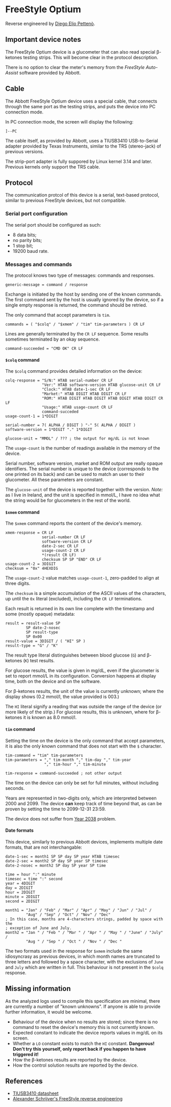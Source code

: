 # FreeStyle Optium

Reverse engineered by [Diego Elio Pettenò](mailto:flameeyes@flameeyes.eu).

## Important device notes

The FreeStyle Optium device is a glucometer that can also read special β-ketones
testing strips. This will become clear in the protocol description.

There is no option to clear the meter's memory from the *FreeStyle Auto-Assist*
software provided by Abbott.

## Cable

The Abbott FreeStyle Optium device uses a special cable, that connects
through the same port as the testing strips, and puts the device into
PC connection mode.

In PC connection mode, the screen will display the following:

    ]--PC

The cable itself, as provided by Abbott, uses a TIUSB3410 USB-to-Serial adapter
provided by Texas Instruments, similar to the TRS (stereo-jack) of previous
versions.

The strip-port adapter is fully suppored by Linux kernel 3.14 and
later. Previous kernels only support the TRS cable.

## Protocol

The communication protcol of this device is a serial, text-based protocol,
similar to previous FreeStyle devices, but not compatible.

### Serial port configuration

The serial port should be configured as such:

* 8 data bits;
* no parity bits;
* 1 stop bit;
* 19200 baud rate.

### Messages and commands

The protocol knows two type of messages: commands and responses.

    generic-message = command / response

Exchange is initiated by the host by sending one of the known commands. The
first command sent by the host is usually ignored by the device, so if a single
empty response is returned, the command should be retried.

The only command that accept parameters is `tim`.

    commands = ( "$colq" / "$xmem" / "tim" tim-parameters ) CR LF

Lines are generally terminated by the `CR LF` sequence. Some results sometimes
terminated by an okay sequence.

    command-succeeded = "CMD OK" CR LF

#### `$colq` command

The `$colq` command provides detailed information on the device:

    colq-response = "S/N:" HTAB serial-number CR LF
                    "Ver:" HTAB software-version HTAB glucose-unit CR LF
                    "Clock:" HTAB date-1-sec CR LF
                    "Market:" HTAB DIGIT HTAB DIGIT CR LF
                    "ROM:" HTAB DIGIT HTAB DIGIT HTAB DIGIT HTAB DIGIT CR LF
                    "Usage:" HTAB usage-count CR LF
                    command-succeded
    usage-count-1 = 1*DIGIT

    serial-number = 7( ALPHA / DIGIT ) "-" 5( ALPHA / DIGIT )
    software-version = 1*DIGIT "." 1*DIGIT

    glucose-unit = "MMOL" / ??? ; the output for mg/dL is not known

The `usage-count` is the number of readings available in the memory of the
device.

Serial number, software version, market and ROM output are really opaque
identifiers. The serial number is unique to the device (corresponds to the one
printed on its back) and can be used to match an user to their glucometer. All
these parameters are constant.

The `glucose-unit` of the device is reported together with the version. *Note:* as
I live in Ireland, and the unit is specified in mmol/L, I have no idea what the
string would be for glucometers in the rest of the world.

#### `$xmem` command

The `$xmem` command reports the content of the device's memory.

    xmem-response = CR LF
                    serial-number CR LF
                    software-version CR LF
                    date-2-sec CR LF
                    usage-count-2 CR LF
                    *(result CR LF)
                    checksum SP SP "END" CR LF
    usage-count-2 = 3DIGIT
    checksum = "0x" 4HEXDIG

The `usage-count-2` value matches `usage-count-1`, zero-padded to align at three
digits.

The `checksum` is a simple accumulation of the ASCII values of the characters,
up until the `0x` literal (excluded), including the `CR LF` terminations.

Each result is returned in its own line complete with the timestamp and some
(mostly opaque) metadata:

    result = result-value SP
             SP date-2-nosec
             SP result-type
             SP 0x00
    result-value = 3DIGIT / ( "HI" SP )
    result-type = "G" / "K"

The result type literal distinguishes between blood glucose (`G`) and β-ketones
(`K`) test results.

For glucose results, the value is given in mg/dL, even if the glucometer is set
to report mmol/L in its configuration. Conversion happens at display time, both
on the device and on the software.

For β-ketones results, the unit of the value is currently unknown; where the
display shows (0.2 mmol/l, the value provided is 003.)

The `HI` literal signify a reading that was outside the range of the device (or
more likely of the strip.) For glucose results, this is unknown, where for
β-ketones it is known as 8.0 mmol/l.

#### `tim` command

Setting the time on the device is the only command that accept parameters, it is
also the only known command that does not start with the `$` character.

    tim-command = "tim" tim-parameters
    tim-parameters = "," tim-month "," tim-day "," tim-year
                     "," tim-hour "," tim-minute

    tim-response = command-succeeded ; not other output

The time on the device can only be set for full minutes, without including
seconds.

Years are represented in two-digits only, which are interpreted between 2000
and 2099. The device **can** keep track of time beyond that, as can be proven by
setting the time to 2099-12-31 23:59.

The device does not suffer from [Year 2038](https://en.wikipedia.org/wiki/Y2038)
problem.

#### Date formats

This device, similarly to previous Abbott devices, implements multiple date
formats, that are not interchangable:

    date-1-sec = month1 SP SP day SP year HTAB timesec
    date-2-sec = month2 SP day SP year SP timesec
    date-2-nosec = month2 SP day SP year SP time

    time = hour ":" minute
    timesec = time ":" second
    year = 4DIGIT
    day = 2DIGIT
    hour = 2DIGIT
    minute = 2DIGIT
    second = 2DIGIT

    month1 = "Jan" / "Feb" / "Mar" / "Apr" / "May" / "Jun" / "Jul" /
             "Aug" / "Sep" / "Oct" / "Nov" / "Dec"
    ; In this case, months are 4-characters strings, padded by space with the
    ; exception of June and July.
    month2 = "Jan " / "Feb " / "Mar " / "Apr " / "May " / "June" / "July" /
             "Aug " / "Sep " / "Oct " / "Nov " / "Dec "

The two formats used in the response for `$xmem` include the same idiosyncrasy
as previous devices, in which month names are truncated to three letters and
followed by a space character, with the exclusions of `June` and `July` which
are written in full. This behaviour is not present in the `$colq` response.

## Missing information

As the analyzed logs used to compile this specification are minimal, there are
currently a number of "known unknowns". If anyone is able to provide further
information, it would be welcome.

 * Behaviour of the device when no results are stored; since there is no command
   to reset the device's memory this is not currently known.
 * Expected constant to indicate the device reports values in mg/dL on its
   screen.
 * Whether a `LO` constant exists to match the `HI` constant. **Dangerous! Don't
   try this yourself, only report back if you happen to have triggered it!**
 * How the β-ketones results are reported by the device.
 * How the control solution results are reported by the device.

## References

* [TIUSB3410 datasheet](http://www.ti.com/lit/ds/symlink/tusb3410.pdf)
* [Alexander Schrijver's FreeStyle reverse engineering](http://www.flupzor.nl/protocol.html)
